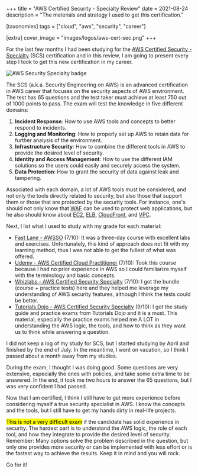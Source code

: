 +++
title = "AWS Certified Security - Specialty Review"
date  = 2021-08-24
description = "The materials and strategy I used to get this certification."

[taxonomies]
tags = ["cloud", "aws", "security", "career"]

[extra]
cover_image = "images/logos/aws-cert-sec.png"
+++

For the last few months I had been studying for the [AWS Certified Security - Specialty](https://aws.amazon.com/pt/certification/certified-security-specialty/) (SCS) certification and in this review, I am going to present every step I took to get this new certification in my career.

![AWS Security Specialty badge](/images/logos/aws-cert-sec.png "AWS Security Specialty badge: A purple hexagon with AWS certification logo inside")

The SCS (a.k.a. Security Engineering on AWS) is an advanced certification in AWS career that focuses on the security aspects of AWS environment.  The test has 65 questions and the test taker must achieve at least 750 out of 1000 points to pass.
The exam will test the knowledge in five different domains:

1. **Incident Response**: How to use AWS tools and concepts to better respond to incidents.
2. **Logging and Monitoring**: How to properly set up AWS to retain data for further analysis of the environment.
3. **Infrastructure Security**: How to combine the different tools in AWS to provide the desired level of security.
4. **Identity and Access Management**: How to use the different IAM solutions so the users could easily and securely access the system.
5. **Data Protection**: How to grant the security of data against leak and tampering.

Associated with each domain, a lot of AWS tools must be considered, and not only the tools directly related to security, but also those that support them or those that are protected by the security tools.  For instance, one's should not only know that [WAF](https://aws.amazon.com/waf/) can be used to protect web applications, but he also should know about [EC2](https://aws.amazon.com/ec2/), [ELB](https://aws.amazon.com/elasticloadbalancing/), [CloudFront](https://aws.amazon.com/cloudfront/), and [VPC](https://aws.amazon.com/vpc/).

Next, I list what I used to study with my grade for each material:

- [Fast Lane - AWSSO](https://www.flane.com.pa/pt/course/amazon-awsso) (7/10): It was a three-day course with excellent labs and exercises.  Unfortunately, this kind of approach does not fit with my learning method, thus I was not able to get the fullest of what was offered.
- [Udemy - AWS Certified Cloud Practitioner](https://acloudguru.com/course/aws-certified-cloud-practitioner-2020) (7/10): Took this course because I had no prior experience in AWS so I could familiarize myself with the terminology and basic concepts.
- [Whizlabs - AWS Certified Security Specialty](https://www.whizlabs.com/aws-certified-security-specialty/) (7/10): I got the bundle (course + practice tests) here and they helped me leverage my understanding of AWS security features, although I think the tests could be better.
- [Tutorials Dojo - AWS Certified Security Specialty](https://portal.tutorialsdojo.com/product/aws-certified-security-specialty-practice-exams/) (9/10): I got the study guide and practice exams from Tutorials Dojo and it is a must.  This material, especially the practice exams helped me A LOT in understanding the AWS logic, the tools, and how to think as they want us to think while answering a question.

I did not keep a log of my study for SCS, but I started studying by April and finished by the end of July.  In the meantime, I went on vacation, so I think I passed about a month away from my studies.

During the exam, I thought I was doing good.  Some questions are very extensive, especially the ones with policies, and take some extra time to be answered.  In the end, it took me two hours to answer the 65 questions, but I was very confident I had passed.

Now that I am certified, I think I still have to get more experience before considering myself a true security specialist in AWS.  I know the concepts and the tools, but I still have to get my hands dirty in real-life projects.

<mark>This is not a very difficult exam</mark> if the candidate has solid experience in security.  The hardest part is to understand the AWS logic, the role of each tool, and how they integrate to provide the desired level of security.  Remember: Many options solve the problem described in the question, but only one provides more security or can be implemented with less effort or is the fastest way to achieve the results.  Keep it in mind and you will rock.

Go for it!

